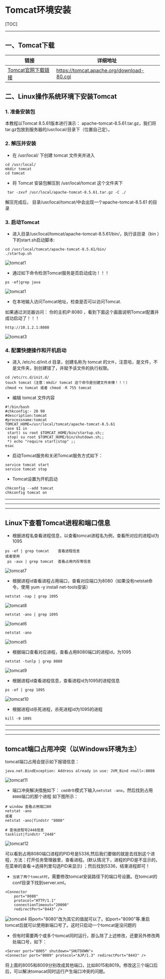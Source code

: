 # Tomcat环境安装

[TOC]

---

## 一、Tomcat下载
链接|详细地址
---|---
[Tomcat官网下载链接](https://tomcat.apache.org/download-80.cgi)|https://tomcat.apache.org/download-80.cgi


## 二、Linux操作系统环境下安装Tomcat
### 1. 准备安装包
本教程以Tomcat 8.5.61版本进行演示： apache-tomcat-8.5.61.tar.gz，我们将tar.gz包放到服务器的/usr/local/目录下（位置自己定）。

### 2. 解压并安装
* 在 /usr/local/ 下创建 tomcat ⽂件夹并进⼊
```shell script
cd /usr/local/
mkdir tomcat
cd tomcat
```

* 将 Tomcat 安装包解压到 /usr/local/tomcat 这个文件夹下
```shell script
 tar -zxvf /usr/local/apache-tomcat-8.5.61.tar.gz -C ./
```
解压完成后， ⽬录/usr/local/tomcat/中会出现⼀个apache-tomcat-8.5.61 的⽬录

### 3. 启动Tomcat
* 进入⽬录/usr/local/tomcat/apache-tomcat-8.5.61/bin/，执⾏该⽬录（bin ）下的start.sh启动脚本:
```shell script
cd /usr/local/tomcat/apache-tomcat-8.5.61/bin/
./startup.sh
```
![tomcat1](../../resources/images/tomcat/tomcat1.png)
* 通过如下命令检测Tomcat服务是否启动成功！！！
```shell script
ps -ef|grep java
```
![tomcat1](../../resources/images/tomcat/tomcat2.png)
* 在本地输入访问Tomcat地址，检查是否可以访问Tomcat.

如果通过浏览器访问： 你的主机IP:8080 ，看到下面这个画⾯说明Tomcat配置并成功启动了！！！
```shell script
http://10.1.2.1:8080
```
![tomcat3](../../resources/images/tomcat/tomcat3.png)

### 4. 配置快捷操作和开机启动
* 进⼊ /etc/rc.d/init.d ⽬录，创建名称为 tomcat 的`⽂件`，注意哈，是文件，不是文件夹，别创建错了，并赋予该文件的执⾏权限。
```shell script
cd /etc/rc.d/init.d/
touch tomcat（注意：mkdir tomcat 这个命令是创建文件夹噢！！！）
chmod +x tomcat 或者 chmod -R 755 tomcat
```

* 编辑 tomcat ⽂件内容
```shell script
#!/bin/bash
#chkconfig:- 20 90
#description:tomcat
#processname:tomcat
TOMCAT_HOME=/usr/local/tomcat/apache-tomcat-8.5.61
case $1 in
 start) su root $TOMCAT_HOME/bin/startup.sh;;
 stop) su root $TOMCAT_HOME/bin/shutdown.sh;;
 *) echo "require start|stop" ;;
esac
```

* 启动Tomcat服务和关闭Tomcat服务方式如下：
```shell script
service tomcat start
service tomcat stop
```

* Tomcat设置为开机启动
```shell script
chkconfig --add tomcat
chkconfig tomcat on
```

----
----
----
## Linux下查看Tomcat进程和端口信息
* 根据进程名查看进程信息，以查看tomcat进程名为例，查看所对应的进程id为1095
```shell script
ps -ef | grep tomcat    查看进程信息
或者使用
 ps -aux | grep tomcat  查看占用内存等信息
```
![tomcat7](../../resources/images/tomcat/tomcat7.png)

* 根据进程id查看进程占用端口，查看对应端口为8080（如果没有netstat命令，使用 yum  -y  install  net-tools安装）
```shell script
netstat -nap | grep 1095
```
![tomcat8](../../resources/images/tomcat/tomcat8.png)
```shell script
netstat -ano | grep 1095
```
![tomcat6](../../resources/images/tomcat/tomcat6.png)
```shell script
netstat -ano
```
![tomcat5](../../resources/images/tomcat/tomcat5.png)

* 根据端口查看对应进程，查看占用8080端口的进程id，为1095
```shell script
netstat -tunlp | grep 8080
```
![tomcat9](../../resources/images/tomcat/tomcat9.png)

* 根据进程id查看进程信息，查看进程id为1095的进程信息
```shell script
ps -ef | grep 1095
```
![tomcat10](../../resources/images/tomcat/tomcat10.png)

* 根据进程id杀死进程，杀死进程id为1095的进程
```shell script
kill -9 1095
```

---
---
---
## tomcat端口占用冲突（以Windows环境为主）
tomcat端口占用会提示如下报错信息：
```shell script
java.net.BindException: Address already in use: JVM_Bind <null>:8080
```
![tomcat11](../../resources/images/tomcat/tomcat11.png)
* 端口冲突解决措施如下：
`cmd命令`模式下输入`netstat -ano`，然后找到占用`8080`端口的那个进程 如下图所示：
```shell script
# window 查看占用端口80
netstat -ano
或者
netstat -ano|findstr "8080"

# 查询进程号2448信息
tasklist|findstr "2448"
```
![tomcat12](../../resources/images/tomcat/tomcat12.png)

可以看到占用8080端口进程的PID号是5336,然后我们要做的就是去找到这个进程，方法：打开任务管理器里，查看进程。(默认情况下，进程的PID是不显示的，在菜单的查看->选择列里勾选PID来显示) ；然后找到5336，结束进程即可！

* `当装了两个tomcat时`，需要修改tomcat安装路径下的端口号设置。在tomcat的conf目录下找到server.xml。
```shell script
<Connector 
    port="8080" 
    protocol="HTTP/1.1"         
    connectionTimeout="20000"  
    redirectPort="8443" />
```
![tomcat4](../../resources/images/tomcat/tomcat4.png)
将port="8080"改为其它的值就可以了。如port="8090"等.重启tomcat后就可以使用新端口号了。这时只启动一个tomcat是没问题的

* 但有时需要两个或多个tomcat同时运行，那么除了上述修改，还要另外修改两处端口号，如下：
```shell script
<Server port="8005" shutdown="SHUTDOWN">
<Connector port="8009" protocol="AJP/1.3" redirectPort="8443" />
```
将上面的8005和8009分别改成其他端口，比如8015和8019。修改这三个端口后后，可以解决tomacat同时运行产生端口冲突的问题。

